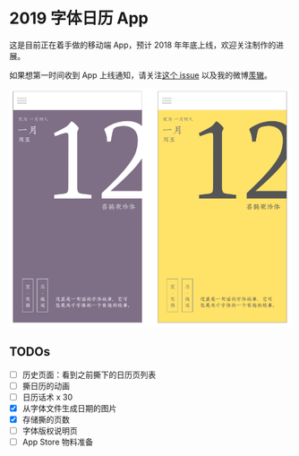 # 2019 字体日历 App

这是目前正在着手做的移动端 App，预计 2018 年年底上线，欢迎关注制作的进展。

如果想第一时间收到 App 上线通知，请关注[这个 issue](https://github.com/Ovilia/2019-typography-calendar/issues/4) 以及我的微博[羡辙](http://weibo.com/plainjane)。

![Design](./design/design.png)

## TODOs

- [ ] 历史页面：看到之前撕下的日历页列表
- [ ] 撕日历的动画
- [ ] 日历话术 x 30
- [x] 从字体文件生成日期的图片
- [x] 存储撕的页数
- [ ] 字体版权说明页
- [ ] App Store 物料准备
